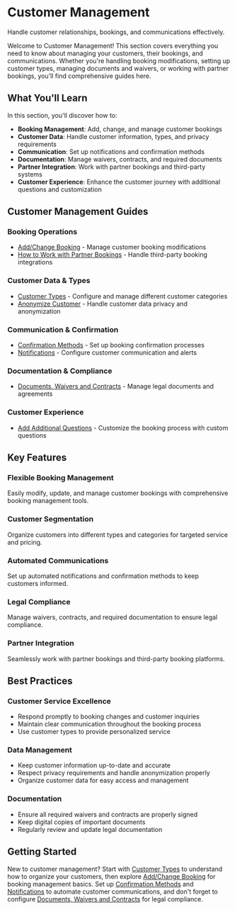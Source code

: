 # Customer Management

Handle customer relationships, bookings, and communications effectively.

Welcome to Customer Management! This section covers everything you need to know about managing your customers, their bookings, and communications. Whether you're handling booking modifications, setting up customer types, managing documents and waivers, or working with partner bookings, you'll find comprehensive guides here.

## What You'll Learn

In this section, you'll discover how to:

- **Booking Management**: Add, change, and manage customer bookings
- **Customer Data**: Handle customer information, types, and privacy requirements
- **Communication**: Set up notifications and confirmation methods
- **Documentation**: Manage waivers, contracts, and required documents
- **Partner Integration**: Work with partner bookings and third-party systems
- **Customer Experience**: Enhance the customer journey with additional questions and customization

## Customer Management Guides

### Booking Operations
- [Add/Change Booking](./add-change-booking.md) - Manage customer booking modifications
- [How to Work with Partner Bookings](./how-to-work-with-partner-bookings.md) - Handle third-party booking integrations

### Customer Data & Types
- [Customer Types](./customer-types.md) - Configure and manage different customer categories
- [Anonymize Customer](./anonymize-customer.md) - Handle customer data privacy and anonymization

### Communication & Confirmation
- [Confirmation Methods](./confirmation-methods.md) - Set up booking confirmation processes
- [Notifications](./notifications.md) - Configure customer communication and alerts

### Documentation & Compliance
- [Documents, Waivers and Contracts](./documents-waivers-and-contracts.md) - Manage legal documents and agreements

### Customer Experience
- [Add Additional Questions](./add-additional-questions.md) - Customize the booking process with custom questions

## Key Features

### Flexible Booking Management
Easily modify, update, and manage customer bookings with comprehensive booking management tools.

### Customer Segmentation
Organize customers into different types and categories for targeted service and pricing.

### Automated Communications
Set up automated notifications and confirmation methods to keep customers informed.

### Legal Compliance
Manage waivers, contracts, and required documentation to ensure legal compliance.

### Partner Integration
Seamlessly work with partner bookings and third-party booking platforms.

## Best Practices

### Customer Service Excellence
- Respond promptly to booking changes and customer inquiries
- Maintain clear communication throughout the booking process
- Use customer types to provide personalized service

### Data Management
- Keep customer information up-to-date and accurate
- Respect privacy requirements and handle anonymization properly
- Organize customer data for easy access and management

### Documentation
- Ensure all required waivers and contracts are properly signed
- Keep digital copies of important documents
- Regularly review and update legal documentation

## Getting Started

New to customer management? Start with [Customer Types](./customer-types.md) to understand how to organize your customers, then explore [Add/Change Booking](./add-change-booking.md) for booking management basics. Set up [Confirmation Methods](./confirmation-methods.md) and [Notifications](./notifications.md) to automate customer communications, and don't forget to configure [Documents, Waivers and Contracts](./documents-waivers-and-contracts.md) for legal compliance.